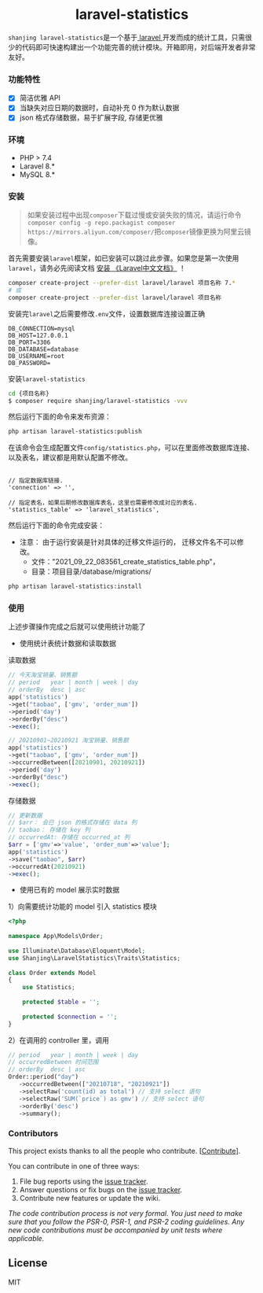 <h1 align="center"> laravel-statistics </h1>

<p align=""><code>shanjing laravel-statistics</code>是一个基于<a href="https://laravel.com/" target="_blank"> laravel </a>开发而成的统计工具，只需很少的代码即可快速构建出一个功能完善的统计模块。开箱即用，对后端开发者非常友好。</p>


### 功能特性

- [x] 简洁优雅 API
- [x] 当缺失对应日期的数据时，自动补充 0 作为默认数据
- [x] json 格式存储数据，易于扩展字段, 存储更优雅

### 环境
- PHP > 7.4
- Laravel 8.*
- MySQL 8.*


### 安装

> 如果安装过程中出现`composer`下载过慢或安装失败的情况，请运行命令`composer config -g repo.packagist composer https://mirrors.aliyun.com/composer/`把`composer`镜像更换为阿里云镜像。

首先需要安装`laravel`框架，如已安装可以跳过此步骤。如果您是第一次使用`laravel`，请务必先阅读文档 [安装 《Laravel中文文档》](https://learnku.com/docs/laravel/8.x/installation/9354) ！
```bash
composer create-project --prefer-dist laravel/laravel 项目名称 7.*
# 或
composer create-project --prefer-dist laravel/laravel 项目名称
```

安装完`laravel`之后需要修改`.env`文件，设置数据库连接设置正确

```dotenv
DB_CONNECTION=mysql
DB_HOST=127.0.0.1
DB_PORT=3306
DB_DATABASE=database
DB_USERNAME=root
DB_PASSWORD=
```

安装`laravel-statistics`
```bash
cd {项目名称}
$ composer require shanjing/laravel-statistics -vvv
```

然后运行下面的命令来发布资源：

```bash
php artisan laravel-statistics:publish
```

在该命令会生成配置文件`config/statistics.php`，可以在里面修改数据库连接、以及表名，建议都是用默认配置不修改。
```

// 指定数据库链接.
'connection' => '',

// 指定表名，如果后期修改数据库表名，这里也需要修改成对应的表名.
'statistics_table' => 'laravel_statistics',
```
然后运行下面的命令完成安装：
- 注意： 由于运行安装是针对具体的迁移文件运行的， 迁移文件名不可以修改。
  - 文件："2021_09_22_083561_create_statistics_table.php"，
  - 目录：项目目录/database/migrations/

```bash
php artisan laravel-statistics:install
```

### 使用
上述步骤操作完成之后就可以使用统计功能了

- 使用统计表统计数据和读取数据

读取数据
```php
// 今天淘宝销量、销售额
// period   year | month | week | day
// orderBy  desc | asc
app('statistics')
->get("taobao", ['gmv', 'order_num'])
->period('day')
->orderBy("desc")
->exec();

// 20210901~20210921 淘宝销量、销售额
app('statistics')
->get("taobao", ['gmv', 'order_num'])
->occurredBetween([20210901, 20210921])
->period('day')
->orderBy("desc") 
->exec();
```

存储数据
```php
// 更新数据
// $arr： 会已 json 的格式存储在 data 列
// taobao： 存储在 key 列
// occurredAt: 存储在 occurred_at 列
$arr = ['gmv'=>'value', 'order_num'=>'value'];
app('statistics')
->save("taobao", $arr)
->occurredAt(20210921)
->exec();
```

- 使用已有的 model 展示实时数据

1）向需要统计功能的 model 引入 statistics 模块
```php
<?php
  
namespace App\Models\Order;
  
use Illuminate\Database\Eloquent\Model;
use Shanjing\LaravelStatistics\Traits\Statistics;
  
class Order extends Model
{ 
    use Statistics;
  
    protected $table = '';
  
    protected $connection = '';
}
```
2）在调用的 controller 里，调用
```php
// period   year | month | week | day
// occurredBetween 时间范围
// orderBy  desc | asc
Order::period("day")
   ->occurredBetween(["20210718", "20210921"])
   ->selectRaw('count(id) as total') // 支持 select 语句
   ->selectRaw('SUM(`price`) as gmv') // 支持 select 语句
   ->orderBy('desc')
   ->summary();
```
### Contributors

This project exists thanks to all the people who contribute. [[Contribute](CONTRIBUTING.md)].

You can contribute in one of three ways:

1. File bug reports using the [issue tracker](https://github.com/shanjing/laravel-statistics/issues).
2. Answer questions or fix bugs on the [issue tracker](https://github.com/shanjing/laravel-statistics/issues).
3. Contribute new features or update the wiki.

_The code contribution process is not very formal. You just need to make sure that you follow the PSR-0, PSR-1, and PSR-2 coding guidelines. Any new code contributions must be accompanied by unit tests where applicable._

## License

MIT
